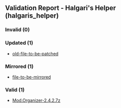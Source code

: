 ## Validation Report - Halgari's Helper (halgaris_helper)


### Invalid (0)
### Updated (1)
*  [old-file-to-be-patched](https://build.wabbajack.org/authored_files/direct_link/old-file-to-be-patched_56cb208b-27b6-4521-aed4-66fd0eaa4272)
### Mirrored (1)
*  [file-to-be-mirrored](https://build.wabbajack.org/authored_files/direct_link/file-to-be-mirrored_4a8ed41e-c4b6-4397-a6ee-8c48fd20b0a4)
### Valid (1)
*  [Mod.Organizer-2.4.2.7z](https://github.com/ModOrganizer2/modorganizer/releases/download/v2.4.2/Mod.Organizer-2.4.2.7z)
